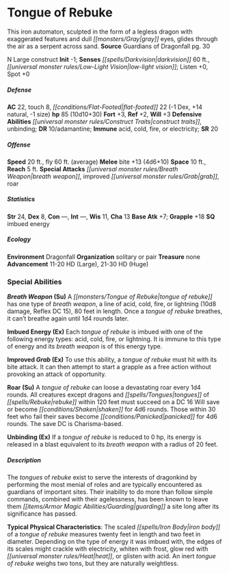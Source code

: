 ﻿---
cssclass: [monsters]
title1: Tongue of Rebuke
is_3.5: true
desc_short: This iron automaton, sculpted in the form of a legless dragon with exaggerated
  features and dull gray eyes, glides through the air as a serpent across sand.
title2: Tongue of Rebuke
CR: 9
sources:
- name: Guardians of Dragonfall
  page: 30
  link: http://paizo.com/store/paizo/pathfinder/modules/35E/v5748btpy811p
alignment: N
size: Large
type: construct
initiative:
  bonus: -1
senses:
  darkvision: 60
  low-light vision: true
AC:
  AC: 22
  touch: 8
  flat_footed: 22
  components:
    dex: -1
    natural: 14
    size: -1
HP:
  HP: 85
  long: 10d10+30
saves:
  fort: 3
  ref: 2
  will: 3
defensive_abilities:
- construct traits
- unbinding
DR:
- amount: 10
  weakness: adamantine
immunities:
- acid
- cold
- fire
- or electricity
SR: 20
speeds:
  base: 20
  fly: 60
  fly_maneuverability: average
attacks:
  melee:
  - - text: bite +13 (4d6+10)
      entries:
      - - damage: 4d6+10
      attack: bite
      bonus:
      - 13
  special:
  - breath weapon
  - improved grab
  - roar
space: 10
reach: 5
ability_scores:
  STR: 24
  DEX: 8
  CON:
  INT:
  WIS: 11
  CHA: 13
BAB: 7
grapple_3.5: 18
skills: {}
special_qualities:
- imbued energy
ecology:
  environment: Dragonfall
  organization: solitary or pair
  treasure_type: none
  advancement_3.5:
  - type: size
    HD_min: 11
    size: Large
    HD_max: 20
  - type: size
    HD_min: 21
    size: Huge
    HD_max: 30
special_abilities:
  Breath Weapon (Su): A tongue of rebuke has one type of breath weapon, a line of
    acid, cold, fire, or lightning (10d8 damage, Reflex DC 15), 80 feet in length.
    Once a tongue of rebuke breathes, it can't breathe again until 1d4 rounds later.
  Imbued Energy (Ex): 'Each tongue of rebuke is imbued with one of the following energy
    types: acid, cold, fire, or lightning. It is immune to this type of energy and
    its breath weapon is of this energy type.'
  Improved Grab (Ex): To use this ability, a tongue of rebuke must hit with its bite
    attack. It can then attempt to start a grapple as a free action without provoking
    an attack of opportunity.
  Roar (Su): A tongue of rebuke can loose a devastating roar every 1d4 rounds. All
    creatures except dragons and tongues of rebuke within 120 feet must succeed on
    a DC 16 Will save or become shaken for 4d6 rounds. Those within 30 feet who fail
    their saves become panicked for 4d6 rounds. The save DC is Charisma-based.
  Unbinding (Ex): If a tongue of rebuke is reduced to 0 hp, its energy is released
    in a blast equivalent to its breath weapon with a radius of 20 feet.
desc_long: |-
  The tongues of rebuke exist to serve the interests of dragonkind by performing the most menial of roles and are typically encountered as guardians of important sites. Their inability to do more than follow simple commands, combined with their agelessness, has been known to leave them guarding a site long after its significance has passed.

  Typical Physical Characteristics: The scaled iron body of a tongue of rebuke measures twenty feet in length and two feet in diameter. Depending on the type of energy it was imbued with, the edges of its scales might crackle with electricity, whiten with frost, glow red with heat, or glisten with acid. An inert tongue of rebuke weighs two tons, but they are naturally weightless.

---

# Tongue of Rebuke
This iron automaton, sculpted in the form of a legless dragon with exaggerated features and dull _[[monsters/Gray|gray]]_ eyes, glides through the air as a serpent across sand.
**Source** Guardians of Dragonfall pg. 30

N Large construct
**Init** -1; **Senses** _[[spells/Darkvision|darkvision]]_ 60 ft., _[[universal monster rules/Low-Light Vision|low-light vision]]_; Listen +0, Spot +0

##### Defense

**AC** 22, touch 8, _[[conditions/Flat-Footed|flat-footed]]_ 22 (-1 Dex, +14 natural, -1 size)
**hp** 85 (10d10+30)
**Fort** +3, **Ref** +2, **Will** +3
**Defensive Abilities** _[[universal monster rules/Construct Traits|construct traits]]_, unbinding; **DR** 10/adamantine; **Immune** acid, cold, fire, or electricity; **SR** 20

##### Offense
**Speed** 20 ft., fly 60 ft. (average)
**Melee** bite +13 (4d6+10)
**Space** 10 ft., **Reach** 5 ft.
**Special Attacks** _[[universal monster rules/Breath Weapon|breath weapon]]_, improved _[[universal monster rules/Grab|grab]]_, roar

##### Statistics
**Str** 24, **Dex** 8, **Con** —, **Int** —, **Wis** 11, **Cha** 13
**Base Atk** +7; **Grapple** +18
**SQ** imbued energy

##### Ecology

**Environment** Dragonfall
**Organization** solitary or pair
**Treasure** none
**Advancement** 11-20 HD (Large), 21-30 HD (Huge)

### Special Abilities

**_Breath Weapon_ (Su)** A _[[monsters/Tongue of Rebuke|tongue of rebuke]]_ has one type of _breath weapon_, a line of acid, cold, fire, or lightning (10d8 damage, Reflex DC 15), 80 feet in length. Once a _tongue of rebuke_ breathes, it can’t breathe again until 1d4 rounds later.

**Imbued Energy (Ex)** Each _tongue of rebuke_ is imbued with one of the following energy types: acid, cold, fire, or lightning. It is immune to this type of energy and its _breath weapon_ is of this energy type.

**Improved _Grab_ (Ex)** To use this ability, a _tongue of rebuke_ must hit with its bite attack. It can then attempt to start a grapple as a free action without provoking an attack of opportunity.

**Roar (Su)** A _tongue of rebuke_ can loose a devastating roar every 1d4 rounds. All creatures except dragons and _[[spells/Tongues|tongues]]_ of _[[spells/Rebuke|rebuke]]_ within 120 feet must succeed on a DC 16 Will save or become _[[conditions/Shaken|shaken]]_ for 4d6 rounds. Those within 30 feet who fail their saves become _[[conditions/Panicked|panicked]]_ for 4d6 rounds. The save DC is Charisma-based.

**Unbinding (Ex)** If a _tongue of rebuke_ is reduced to 0 hp, its energy is released in a blast equivalent to its _breath weapon_ with a radius of 20 feet.

##### Description

The _tongues_ of _rebuke_ exist to serve the interests of dragonkind by performing the most menial of roles and are typically encountered as guardians of important sites. Their inability to do more than follow simple commands, combined with their agelessness, has been known to leave them _[[items/Armor Magic Abilities/Guarding|guarding]]_ a site long after its significance has passed.

**Typical Physical Characteristics**: The scaled _[[spells/Iron Body|iron body]]_ of a _tongue of rebuke_ measures twenty feet in length and two feet in diameter. Depending on the type of energy it was imbued with, the edges of its scales might crackle with electricity, whiten with frost, glow red with _[[universal monster rules/Heat|heat]]_, or glisten with acid. An inert _tongue of rebuke_ weighs two tons, but they are naturally weightless.